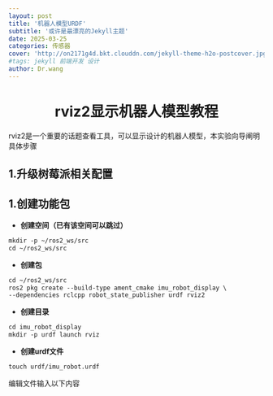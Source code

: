 ```yaml
---
layout: post
title: '机器人模型URDF'
subtitle: '或许是最漂亮的Jekyll主题'
date: 2025-03-25
categories: 传感器
cover: 'http://on2171g4d.bkt.clouddn.com/jekyll-theme-h2o-postcover.jpg'
#tags: jekyll 前端开发 设计
author: Dr.wang
---
```

# <center>rviz2显示机器人模型教程
rviz2是一个重要的话题查看工具，可以显示设计的机器人模型，本实验向导阐明具体步骤
## 1.升级树莓派相关配置

## 1.创建功能包
- **创建空间（已有该空间可以跳过）**
```xml
mkdir -p ~/ros2_ws/src
cd ~/ros2_ws/src
```
- **创建包**
```xml
cd ~/ros2_ws/src
ros2 pkg create --build-type ament_cmake imu_robot_display \
--dependencies rclcpp robot_state_publisher urdf rviz2
```
- **创建目录**
```xml
cd imu_robot_display
mkdir -p urdf launch rviz
```
- **创建urdf文件**
```xml
touch urdf/imu_robot.urdf
```
编辑文件输入以下内容
